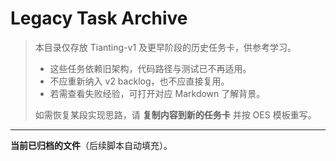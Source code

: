# Legacy Task Archive

> 本目录仅存放 Tianting-v1 及更早阶段的历史任务卡，供参考学习。
>
> - 这些任务依赖旧架构，代码路径与测试已不再适用。
> - 不应重新纳入 v2 backlog，也不应直接复用。
> - 若需查看失败经验，可打开对应 Markdown 了解背景。
>
> 如需恢复某段实现思路，请 **复制内容到新的任务卡** 并按 OES 模板重写。

---

**当前已归档的文件**（后续脚本自动填充）。

``` 
